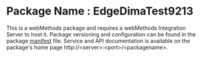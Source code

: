 # Package Name : EdgeDimaTest9213
This is a webMethods package and requires a webMethods Integration Server to host it. Package versioning and configuration can be found in the package [manifest](./EdgeDimaTest9213/manifest.v3) file. Service and API documentation is available on the package's home page http://&lt;server&gt;:&lt;port&gt;/&lt;packagename>.
